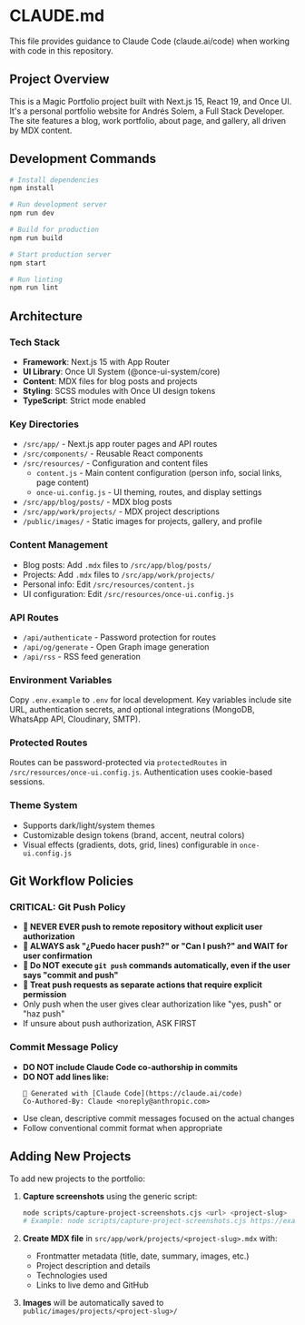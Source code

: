 # CLAUDE.md

This file provides guidance to Claude Code (claude.ai/code) when working with code in this repository.

## Project Overview

This is a Magic Portfolio project built with Next.js 15, React 19, and Once UI. It's a personal portfolio website for Andrés Solem, a Full Stack Developer. The site features a blog, work portfolio, about page, and gallery, all driven by MDX content.

## Development Commands

```bash
# Install dependencies
npm install

# Run development server
npm run dev

# Build for production
npm run build

# Start production server
npm start

# Run linting
npm run lint
```

## Architecture

### Tech Stack
- **Framework**: Next.js 15 with App Router
- **UI Library**: Once UI System (@once-ui-system/core)
- **Content**: MDX files for blog posts and projects
- **Styling**: SCSS modules with Once UI design tokens
- **TypeScript**: Strict mode enabled

### Key Directories
- `/src/app/` - Next.js app router pages and API routes
- `/src/components/` - Reusable React components
- `/src/resources/` - Configuration and content files
  - `content.js` - Main content configuration (person info, social links, page content)
  - `once-ui.config.js` - UI theming, routes, and display settings
- `/src/app/blog/posts/` - MDX blog posts
- `/src/app/work/projects/` - MDX project descriptions
- `/public/images/` - Static images for projects, gallery, and profile

### Content Management
- Blog posts: Add `.mdx` files to `/src/app/blog/posts/`
- Projects: Add `.mdx` files to `/src/app/work/projects/`
- Personal info: Edit `/src/resources/content.js`
- UI configuration: Edit `/src/resources/once-ui.config.js`

### API Routes
- `/api/authenticate` - Password protection for routes
- `/api/og/generate` - Open Graph image generation
- `/api/rss` - RSS feed generation

### Environment Variables
Copy `.env.example` to `.env` for local development. Key variables include site URL, authentication secrets, and optional integrations (MongoDB, WhatsApp API, Cloudinary, SMTP).

### Protected Routes
Routes can be password-protected via `protectedRoutes` in `/src/resources/once-ui.config.js`. Authentication uses cookie-based sessions.

### Theme System
- Supports dark/light/system themes
- Customizable design tokens (brand, accent, neutral colors)
- Visual effects (gradients, dots, grid, lines) configurable in `once-ui.config.js`

## Git Workflow Policies

### **CRITICAL: Git Push Policy**
- **🚨 NEVER EVER push to remote repository without explicit user authorization**
- **🚨 ALWAYS ask "¿Puedo hacer push?" or "Can I push?" and WAIT for user confirmation**
- **🚨 Do NOT execute `git push` commands automatically, even if the user says "commit and push"**
- **🚨 Treat push requests as separate actions that require explicit permission**
- Only push when the user gives clear authorization like "yes, push" or "haz push"
- If unsure about push authorization, ASK FIRST

### **Commit Message Policy**  
- **DO NOT include Claude Code co-authorship in commits**
- **DO NOT add lines like:**
  ```
  🤖 Generated with [Claude Code](https://claude.ai/code)
  Co-Authored-By: Claude <noreply@anthropic.com>
  ```
- Use clean, descriptive commit messages focused on the actual changes
- Follow conventional commit format when appropriate

## Adding New Projects

To add new projects to the portfolio:

1. **Capture screenshots** using the generic script:
   ```bash
   node scripts/capture-project-screenshots.cjs <url> <project-slug>
   # Example: node scripts/capture-project-screenshots.cjs https://example.com my-project
   ```

2. **Create MDX file** in `src/app/work/projects/<project-slug>.mdx` with:
   - Frontmatter metadata (title, date, summary, images, etc.)
   - Project description and details
   - Technologies used
   - Links to live demo and GitHub

3. **Images** will be automatically saved to `public/images/projects/<project-slug>/`
